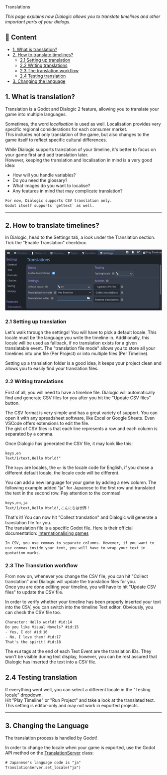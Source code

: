 <div class="header-banner pineapple">
     <div class="header-label pineapple">Translations</div>
</div>

*This page explains how Dialogic allows you to translate timelines and other important parts of your dialogs.*

## 📜 Content

- [1. What is translation?](#1-what-is-translation)
- [2. How to translate timelines?](#2-how-to-translate-timelines)
  - [2.1 Setting up translation](#21-setting-up-translation)
  - [2.2 Writing translations](#22-writing-translations)
  - [2.3 The translation workflow](#23-the-translation-workflow)
  - [2.4 Testing translation](#24-testing-translation)
- [3. Changing the language](#3-changing-the-language)

## 1. What is translation?

Translation is a Godot and Dialogic 2 feature, allowing you to translate your game into multiple languages.

Sometimes, the word *localisation* is used as well.
Localisation provides very specific regional considerations for each consumer market.\
This includes not only translation of the game, but also changes to the game itself to reflect specific cultural differences.

While Dialogic supports translation of your timeline, it's better to focus on
your game first and add translation later.\
However, keeping the translation and localisation in mind is a very good idea:

- How will you handle variables?
- Do you need the glossary?
- What images do you want to localise?
- Any features in mind that may complicate translation?

```admonish info
For now, Dialogic supports CSV translation only.
Godot itself supports `gettext` as well.
```

---

## 2. How to translate timelines?

In Dialogic, head to the Settings tab, a look under the Translation section. Tick the "Enable Translation" checkbox.

![translation_settings](media/translation/translation_settings.png)

### 2.1 Setting up translation

Let's walk through the settings! You will have to pick a default locale.
This locale must be the language you write the timeline in.
Additionally, this locale will be used as fallback, if no translation exists for a given translatable event.
The "translation file mode" allows you to store all your timelines into one file (Per Project) or into multiple files (Per Timeline).

Setting up a translation folder is a good idea, it keeps your project clean and allows you to easily find your translation files.

### 2.2 Writing translations

First of all, you will need to have a timeline file. Dialogic will automatically find and generate CSV files for you after you hit the "Update CSV files" button.

The CSV format is very simple and has a great variety of support. You can open it with any spreadsheet software, like Excel or Google Sheets. Even VSCode offers extensions to edit the file.\
The gist of CSV files is that each line represents a row and each column is separated by a comma.

Once Dialogic has generated the CSV file, it may look like this:

```csv
keys,en
Text/1/text,Hello World!"
```

The `keys` are locales, the `en` is the locale code for English, if you chose a different default locale, the locale code will be different.

You can add a new language for your game by adding a new column. The following example added "ja" for Japanese to the first row and translated the text in the second row. Pay attention to the commas!

```csv
keys,en,ja
Text/1/text,Hello World!,こんにちは世界！
```

That's it! You can now hit "Collect translation" and Dialogic will generate a translation file for you.\
The translation file is a specific Godot file. Here is their official documentation: [Internationalising games](https://docs.godotengine.org/en/stable/tutorials/i18n/internationalizing_games.html)

```admonish
In CSV, you use commas to separate columns. However, if you want to use commas inside your text, you will have to wrap your text in quotation marks.
```

### 2.3 The Translation workflow

From now on, whenever you change the CSV file, you can hit "Collect translation" and Dialogic will update the translation files for you.\
Once you are done editing your timeline, you will have to hit "Update CSV files" to update the CSV file.

In order to verify whether your timeline has been properly inserted your text into the CSV, you can switch into the timeline Text editor. Obviously, you can check the CSV file too.

```dtl
Character: Hello world! #id:14
Do you like Visual Novels? #id:15
- Yes, I do! #id:16
- No, I love them! #id:17
That's the spirit! #id:18
```

The `#id` tags at the end of each Text Event are the translation IDs. They won't be visible during text display, however, you can be rest assured that Dialogic has inserted the text into a CSV file.

## 2.4 Testing translation

If everything went well, you can select a different locale in the "Testing locale" dropdown.\
Hit "Play Timeline" or "Run Project" and take a look at the translated text.\
This setting is editor-only and may not work in exported projects.

---

## 3. Changing the Language

The translation process is handled by Godot!

In order to change the locale when your game is exported, use the Godot API method on the [TranslationServer](https://docs.godotengine.org/en/stable/classes/class_translationserver.html#translationserver) class:

```gdscript
# Japanese's language code is "ja"
TranslationServer.set_locale("ja")
```